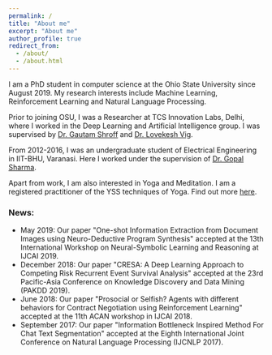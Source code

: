 ```yaml
---
permalink: /
title: "About me"
excerpt: "About me"
author_profile: true
redirect_from: 
  - /about/
  - /about.html
---
```

I am a PhD student in computer science at the Ohio State University since August 2019. My research interests include Machine Learning, Reinforcement Learning and Natural Language Processing.

Prior to joining OSU, I was a Researcher at TCS Innovation Labs, Delhi, where I worked in the Deep Learning and Artificial Intelligence group. I was supervised by [Dr. Gautam Shroff](https://www.linkedin.com/in/gautam-shroff-066901/) and [Dr. Lovekesh Vig](https://sites.google.com/site/lovekeshhome/).
 
From 2012-2016, I was an undergraduate student of Electrical Engineering in IIT-BHU, Varanasi. Here I worked under the supervision of [Dr. Gopal Sharma](https://www.iitbhu.ac.in/dept/eee/people/gsharmaeee).

Apart from work, I am also interested in Yoga and Meditation. I am a registered practitioner of the YSS techniques of Yoga. Find out more [here](https://www.yssofindia.org/meditation/The-Kriya-Yoga-Path-of-Meditation-Yogoda-Satsanga-Society).

### News:
* May 2019: Our paper "One-shot Information Extraction from Document Images using Neuro-Deductive Program Synthesis" accepted at the 13th International Workshop on Neural-Symbolic Learning and Reasoning at IJCAI 2019.
* December 2018: Our paper "CRESA: A Deep Learning Approach to Competing Risk Recurrent Event Survival Analysis" accepted at the 23rd Pacific-Asia Conference on Knowledge Discovery and Data Mining (PAKDD 2019).
* June 2018: Our paper "Prosocial or Selfish? Agents with different behaviors for Contract Negotiation using Reinforcement Learning" accepted at the 11th ACAN workshop in IJCAI 2018.
* September 2017: Our paper "Information Bottleneck Inspired Method For Chat Text Segmentation" accepted at the Eighth International Joint Conference on Natural Language Processing (IJCNLP 2017).
